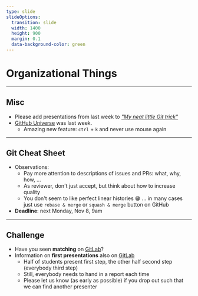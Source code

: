 ```yaml
---
type: slide
slideOptions:
  transition: slide
  width: 1400
  height: 900
  margin: 0.1
  data-background-color: green
---
```


<style>
  .reveal strong {
  font-weight: bold;
    color: orange;
  }
  .reveal p {
    text-align: left;
  }
  .reveal section h1 {
    color: orange;
  }
  .reveal section h2 {
    color: orange;
  }
  .reveal code {
    font-family: 'Ubuntu Mono';
    color: orange;
  }
  .reveal section img {
    background:none;
    border:none;
    box-shadow:none;
  }
</style>

# Organizational Things

---

## Misc

- Please add presentations from last week to [*"My neat little Git trick"*](https://github.com/Simulation-Software-Engineering/Lecture-Material/blob/main/version-control/overview.md#my-favorite-neat-little-Git-trick)
- [GitHub Universe](https://www.githubuniverse.com/2021) was last week.
    - Amazing new feature: `ctrl` + `k` and never use mouse again

---

## Git Cheat Sheet

- Observations:
    - Pay more attention to descriptions of issues and PRs: what, why, how, ...
    - As reviewer, don't just accept, but think about how to increase quality
    - You don't seem to like perfect linear histories :grin: ... in many cases just use `rebase & merge` or `squash & merge` button on GitHub
- **Deadline**: next Monday, Nov 8, 9am

---

## Challenge

- Have you seen **matching** on [GitLab](https://gitlab-sim.informatik.uni-stuttgart.de/simulation-software-engineering/challenge/-/issues/1)?
- Information on **first presentations** also on [GitLab](https://gitlab-sim.informatik.uni-stuttgart.de/simulation-software-engineering/challenge/-/issues/2)
    - Half of students present first step, the other half second step (everybody third step)
    - Still, everybody needs to hand in a report each time
    - Please let us know (as early as possible) if you drop out such that we can find another presenter
